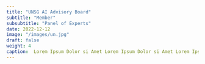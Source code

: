 ```yaml
---
title: "UNSG AI Advisory Board"
subtitle: "Member"
subsubtitle: "Panel of Experts"
date: 2022-12-12
image: "/images/un.jpg"
draft: false
weight: 4
caption:  Lorem Ipsum Dolor si Amet Lorem Ipsum Dolor si Amet Lorem Ipsum Dolor si Amet Lorem Ipsum Dolor si Amet Lorem Ipsum Dolor si Amet Lorem Ipsum Dolor si Amet Lorem Ipsum Dolor si Amet Lorem Ipsum Dolor si Amet Lorem Ipsum Dolor si Amet Lorem Ipsum Dolor si Amet Lorem Ipsum Dolor s
---
```



